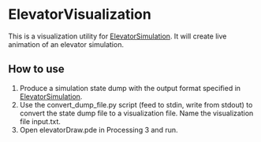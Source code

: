 # ElevatorVisualization

This is a visualization utility for [ElevatorSimulation](https://github.com/GruppeB/ElevatorSimulation).
It will create live animation of an elevator simulation.

## How to use
1. Produce a simulation state dump with the output format specified in [ElevatorSimulation](https://github.com/GruppeB/ElevatorSimulation). 
2. Use the convert_dump_file.py script (feed to stdin, write from stdout) to convert the state dump file to a visualization file. Name the visualization file input.txt.
3. Open elevatorDraw.pde in Processing 3 and run. 
